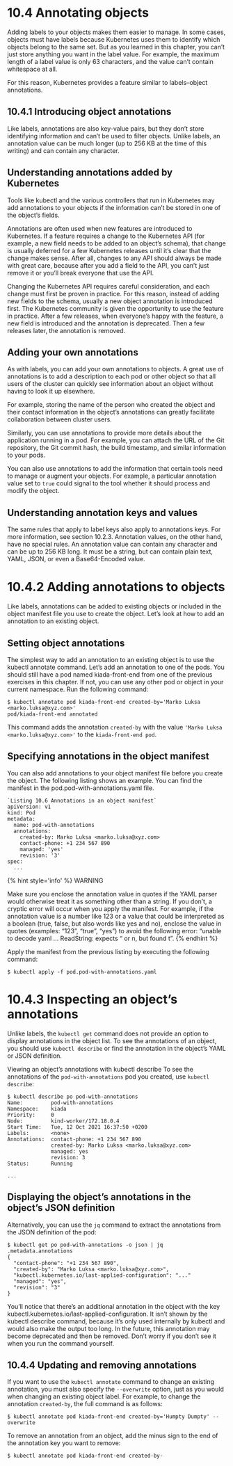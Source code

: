 # 10.4 Annotating objects

Adding labels to your objects makes them easier to manage. In some cases, objects must have labels because Kubernetes uses them to identify which objects belong to the same set. But as you learned in this chapter, you can’t just store anything you want in the label value. For example, the maximum length of a label value is only 63 characters, and the value can’t contain whitespace at all.

For this reason, Kubernetes provides a feature similar to labels–object annotations.

## 10.4.1 Introducing object annotations
Like labels, annotations are also key-value pairs, but they don’t store identifying information and can’t be used to filter objects. Unlike labels, an annotation value can be much longer (up to 256 KB at the time of this writing) and can contain any character.

## Understanding annotations added by Kubernetes
Tools like kubectl and the various controllers that run in Kubernetes may add annotations to your objects if the information can’t be stored in one of the object’s fields.

Annotations are often used when new features are introduced to Kubernetes. If a feature requires a change to the Kubernetes API (for example, a new field needs to be added to an object’s schema), that change is usually deferred for a few Kubernetes releases until it’s clear that the change makes sense. After all, changes to any API should always be made with great care, because after you add a field to the API, you can’t just remove it or you’ll break everyone that use the API.

Changing the Kubernetes API requires careful consideration, and each change must first be proven in practice. For this reason, instead of adding new fields to the schema, usually a new object annotation is introduced first. The Kubernetes community is given the opportunity to use the feature in practice. After a few releases, when everyone’s happy with the feature, a new field is introduced and the annotation is deprecated. Then a few releases later, the annotation is removed.

## Adding your own annotations
As with labels, you can add your own annotations to objects. A great use of annotations is to add a description to each pod or other object so that all users of the cluster can quickly see information about an object without having to look it up elsewhere.

For example, storing the name of the person who created the object and their contact information in the object’s annotations can greatly facilitate collaboration between cluster users.

Similarly, you can use annotations to provide more details about the application running in a pod. For example, you can attach the URL of the Git repository, the Git commit hash, the build timestamp, and similar information to your pods.

You can also use annotations to add the information that certain tools need to manage or augment your objects. For example, a particular annotation value set to `true` could signal to the tool whether it should process and modify the object.

## Understanding annotation keys and values
The same rules that apply to label keys also apply to annotations keys. For more information, see section 10.2.3. Annotation values, on the other hand, have no special rules. An annotation value can contain any character and can be up to 256 KB long. It must be a string, but can contain plain text, YAML, JSON, or even a Base64-Encoded value.

# 10.4.2 Adding annotations to objects
Like labels, annotations can be added to existing objects or included in the object manifest file you use to create the object. Let’s look at how to add an annotation to an existing object.

## Setting object annotations
The simplest way to add an annotation to an existing object is to use the kubectl annotate command. Let’s add an annotation to one of the pods. You should still have a pod named kiada-front-end from one of the previous exercises in this chapter. If not, you can use any other pod or object in your current namespace. Run the following command:

```shell
$ kubectl annotate pod kiada-front-end created-by='Marko Luksa <marko.luksa@xyz.com>'
pod/kiada-front-end annotated
```

This command adds the annotation `created-by` with the value `'Marko Luksa <marko.luksa@xyz.com>'` to the `kiada-front-end pod`.

## Specifying annotations in the object manifest
You can also add annotations to your object manifest file before you create the object. The following listing shows an example. You can find the manifest in the pod.pod-with-annotations.yaml file.

```shell
`Listing 10.6 Annotations in an object manifest`
apiVersion: v1
kind: Pod
metadata:
  name: pod-with-annotations
  annotations:
    created-by: Marko Luksa <marko.luksa@xyz.com>
    contact-phone: +1 234 567 890
    managed: 'yes'
    revision: '3'
spec:
  ...
```
{% hint style='info' %}
WARNING

Make sure you enclose the annotation value in quotes if the YAML parser would otherwise treat it as something other than a string. If you don’t, a cryptic error will occur when you apply the manifest. For example, if the annotation value is a number like 123 or a value that could be interpreted as a boolean (true, false, but also words like yes and no), enclose the value in quotes (examples: “123”, “true”, “yes”) to avoid the following error: “unable to decode yaml ... ReadString: expects “ or n, but found t”.
{% endhint %}

Apply the manifest from the previous listing by executing the following command:


```shell
$ kubectl apply -f pod.pod-with-annotations.yaml
```

# 10.4.3 Inspecting an object’s annotations
Unlike labels, the `kubectl get` command does not provide an option to display annotations in the object list. To see the annotations of an object, you should use `kubectl describe` or find the annotation in the object’s YAML or JSON definition.

Viewing an object’s annotations with kubectl describe
To see the annotations of the `pod-with-annotations` pod you created, use `kubectl describe`:

```
$ kubectl describe po pod-with-annotations
Name:         pod-with-annotations
Namespace:    kiada
Priority:     0
Node:         kind-worker/172.18.0.4
Start Time:   Tue, 12 Oct 2021 16:37:50 +0200
Labels:       <none>
Annotations:  contact-phone: +1 234 567 890
              created-by: Marko Luksa <marko.luksa@xyz.com>
              managed: yes
              revision: 3
Status:       Running
 
...
```

## Displaying the object’s annotations in the object’s JSON definition
Alternatively, you can use the `jq` command to extract the annotations from the JSON definition of the pod:

```
$ kubectl get po pod-with-annotations -o json | jq .metadata.annotations
{
  "contact-phone": "+1 234 567 890",
  "created-by": "Marko Luksa <marko.luksa@xyz.com>",
  "kubectl.kubernetes.io/last-applied-configuration": "..."
  "managed": "yes",
  "revision": "3"
}
```

You’ll notice that there’s an additional annotation in the object with the key kubectl.kubernetes.io/last-applied-configuration. It isn’t shown by the kubectl describe command, because it’s only used internally by kubectl and would also make the output too long. In the future, this annotation may become deprecated and then be removed. Don’t worry if you don’t see it when you run the command yourself.

## 10.4.4 Updating and removing annotations
If you want to use the `kubectl annotate` command to change an existing annotation, you must also specify the `--overwrite` option, just as you would when changing an existing object label. For example, to change the annotation `created-by`, the full command is as follows:

```
$ kubectl annotate pod kiada-front-end created-by='Humpty Dumpty' --overwrite
```

To remove an annotation from an object, add the minus sign to the end of the annotation key you want to remove:

```shell
$ kubectl annotate pod kiada-front-end created-by-
```
